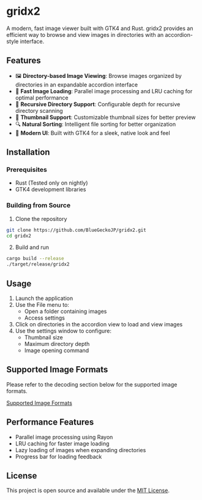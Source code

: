 # gridx2

A modern, fast image viewer built with GTK4 and Rust. gridx2 provides an efficient way to browse and view images in directories with an accordion-style interface.

## Features

- 🖼️ **Directory-based Image Viewing**: Browse images organized by directories in an expandable accordion interface
- 🚀 **Fast Image Loading**: Parallel image processing and LRU caching for optimal performance
- 📂 **Recursive Directory Support**: Configurable depth for recursive directory scanning
- 🎯 **Thumbnail Support**: Customizable thumbnail sizes for better preview
- 🔍 **Natural Sorting**: Intelligent file sorting for better organization
- 💫 **Modern UI**: Built with GTK4 for a sleek, native look and feel

## Installation

### Prerequisites

- Rust (Tested only on nightly)
- GTK4 development libraries

### Building from Source

1. Clone the repository

```bash
git clone https://github.com/BlueGeckoJP/gridx2.git
cd gridx2
```

2. Build and run

```bash
cargo build --release
./target/release/gridx2
```

## Usage

1. Launch the application
2. Use the File menu to:
   - Open a folder containing images
   - Access settings
3. Click on directories in the accordion view to load and view images
4. Use the settings window to configure:
   - Thumbnail size
   - Maximum directory depth
   - Image opening command

## Supported Image Formats

Please refer to the decoding section below for the supported image formats.

[Supported Image Formats](https://github.com/image-rs/image?tab=readme-ov-file#supported-image-formats)

## Performance Features

- Parallel image processing using Rayon
- LRU caching for faster image loading
- Lazy loading of images when expanding directories
- Progress bar for loading feedback

## License

This project is open source and available under the [MIT License](https://github.com/BlueGeckoJP/gridx2/blob/master/LICENSE).
